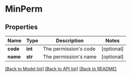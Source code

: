 # MinPerm

## Properties
Name | Type | Description | Notes
------------ | ------------- | ------------- | -------------
**code** | **int** | The permission&#x27;s code | [optional] 
**name** | **str** | The permission&#x27;s name | [optional] 

[[Back to Model list]](../README.md#documentation-for-models) [[Back to API list]](../README.md#documentation-for-api-endpoints) [[Back to README]](../README.md)


